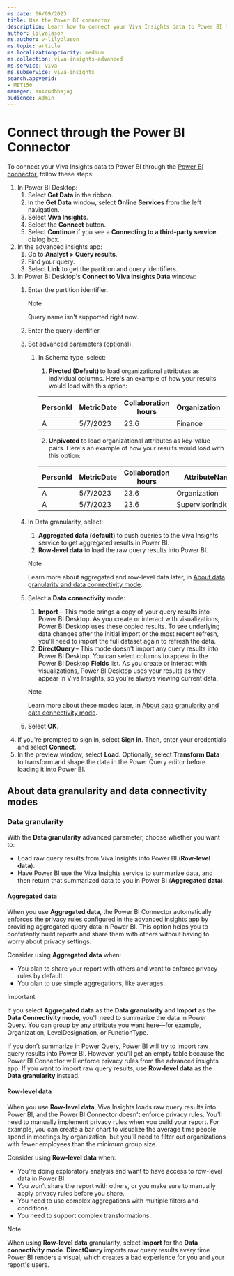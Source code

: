 ```yaml
---
ms.date: 06/09/2023
title: Use the Power BI connector
description: Learn how to connect your Viva Insights data to Power BI through the Power BI connector
author: lilyolason
ms.author: v-lilyolason
ms.topic: article
ms.localizationpriority: medium 
ms.collection: viva-insights-advanced 
ms.service: viva 
ms.subservice: viva-insights 
search.appverid: 
- MET150 
manager: anirudhbajaj
audience: Admin
---
```


# Connect through the Power BI Connector

To connect your Viva Insights data to Power BI through the [Power BI connector](/connectors/powerbi/), follow these steps:

1. In Power BI Desktop:
    1. Select **Get Data** in the ribbon.
    1. In the **Get Data** window, select **Online Services** from the left navigation.
    1. Select **Viva Insights**. 
    1. Select the **Connect** button.
    1. Select **Continue** if you see a **Connecting to a third-party service** dialog box.
1. In the advanced insights app:
    1. Go to **Analyst > Query results**.
    1. Find your query.
    1. Select **Link** to get the partition and query identifiers.
1. In Power BI Desktop's **Connect to Viva Insights Data** window:
    1. Enter the partition identifier.
        >[!Note]
        >Query name isn't supported right now.
    1. Enter the query identifier.
    1. Set advanced parameters (optional).
        1. In Schema type, select:
            1. **Pivoted (Default)** to load organizational attributes as individual columns. Here's an example of how your results would load with this option:
            
            |PersonId|MetricDate|Collaboration hours|Organization|SupervisorIndicator|
            |---------|---------|--------|------|--------|
            |A|5/7/2023|23.6|Finance|Manager|

            2. **Unpivoted** to load organizational attributes as key-value pairs. Here's an example of how your results would load with this option:
            
            |PersonId|MetricDate|Collaboration hours|AttributeName|AttributeValue|
            |---------|---------|--------|------|--------|
            |A|5/7/2023|23.6|Organization|Finance|
            |A|5/7/2023|23.6|SupervisorIndicator|Manager|


    1. In Data granularity, select:
        1. **Aggregated data (default)** to push queries to the Viva Insights service to get aggregated results in Power BI. 
        1. **Row-level data** to load the raw query results into Power BI.  
        >[!Note] 
        >Learn more about aggregated and row-level data later, in [About data granularity and data connectivity mode](#about-data-granularity-and-data-connectivity-modes). 
    2. Select a **Data connectivity** mode: 
        1. **Import** – This mode brings a copy of your query results into Power BI Desktop. As you create or interact with visualizations, Power BI Desktop uses these copied results. To see underlying data changes after the initial import or the most recent refresh, you'll need to import the full dataset again to refresh the data. 
        1. **DirectQuery** – This mode doesn't import any query results into Power BI Desktop. You can select columns to appear in the Power BI Desktop **Fields** list. As you create or interact with visualizations, Power BI Desktop uses your results as they appear in Viva Insights, so you're always viewing current data. 
        >[!Note] 
        >Learn more about these modes later, in [About data granularity and data connectivity mode](#about-data-granularity-and-data-connectivity-modes). 
    1. Select **OK**. 
1.	If you're prompted to sign in, select **Sign in**. Then, enter your credentials and select **Connect**. 
1. In the preview window, select **Load**. Optionally, select **Transform Data** to transform and shape the data in the Power Query editor before loading it into Power BI. 

## About data granularity and data connectivity modes 

### Data granularity 

With the **Data granularity** advanced parameter, choose whether you want to: 

* Load raw query results from Viva Insights into Power BI (**Row-level data**).
* Have Power BI use the Viva Insights service to summarize data, and then return that summarized data to you in Power BI (**Aggregated data**).

#### Aggregated data 

When you use **Aggregated data**, the Power BI Connector automatically enforces the privacy rules configured in the advanced insights app by providing aggregated query data in Power BI. This option helps you to confidently build reports and share them with others without having to worry about privacy settings. 

Consider using **Aggregated data** when: 

* You plan to share your report with others and want to enforce privacy rules by default. 
* You plan to use simple aggregations, like averages. 

>[!Important]
>If you select **Aggregated data** as the **Data granularity** and **Import** as the **Data Connectivity mode**, you'll need to summarize the data in Power Query. You can group by any attribute you want here—for example, Organization, LevelDesignation, or FunctionType.  
>
>If you don’t summarize in Power Query, Power BI will try to import raw query results into Power BI. However, you’ll get an empty table because the Power BI Connector will enforce privacy rules from the advanced insights app. If you want to import raw query results, use **Row-level data** as the **Data granularity** instead. 

#### Row-level data 

When you use **Row-level data**, Viva Insights loads raw query results into Power BI, and the Power BI Connector doesn't enforce privacy rules. You’ll need to manually implement privacy rules when you build your report. For example, you can create a bar chart to visualize the average time people spend in meetings by organization, but you'll need to filter out organizations with fewer employees than the minimum group size. 

Consider using **Row-level data** when: 

* You're doing exploratory analysis and want to have access to row-level data in Power BI. 
* You won’t share the report with others, or you make sure to manually apply privacy rules before you share. 
* You need to use complex aggregations with multiple filters and conditions. 
* You need to support complex transformations. 
  
>[!Note] 
>When using **Row-level data** granularity, select **Import** for the **Data connectivity mode**. **DirectQuery** imports raw query results every time Power BI renders a visual, which creates a bad experience for you and your report's users. 
 


